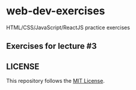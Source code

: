 # web-dev-exercises
HTML/CSS/JavaScript/ReactJS practice exercises
## Exercises for lecture #3

## LICENSE
This repository follows the [MIT License](https://github.com/couchjanus/web-dev-exercises/tree/main/LICENSE).
